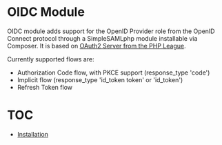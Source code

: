 # OIDC Module

OIDC module adds support for the OpenID Provider role from the OpenID Connect protocol
through a SimpleSAMLphp module installable via Composer. It is based on
[OAuth2 Server from the PHP League](https://oauth2.thephpleague.com/).

Currently supported flows are:
* Authorization Code flow, with PKCE support (response_type 'code')
* Implicit flow (response_type 'id_token token' or 'id_token')
* Refresh Token flow

# TOC
* [Installation](installation.md)
